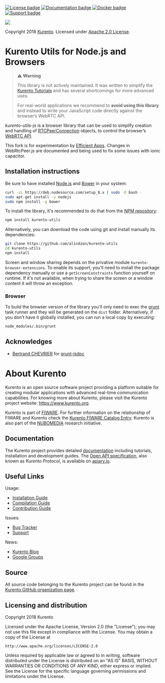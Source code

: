 [![License badge](https://img.shields.io/badge/license-Apache2-orange.svg)](http://www.apache.org/licenses/LICENSE-2.0)
[![Documentation badge](https://readthedocs.org/projects/fiware-orion/badge/?version=latest)](https://doc-kurento.readthedocs.io)
[![Docker badge](https://img.shields.io/docker/pulls/fiware/orion.svg)](https://hub.docker.com/r/fiware/stream-oriented-kurento/)
[![Support badge]( https://img.shields.io/badge/support-sof-yellowgreen.svg)](https://stackoverflow.com/questions/tagged/kurento)

[![][KurentoImage]][Kurento]

Copyright 2018 [Kurento]. Licensed under [Apache 2.0 License].

[Kurento]: https://kurento.org
[KurentoImage]: https://secure.gravatar.com/avatar/21a2a12c56b2a91c8918d5779f1778bf?s=120
[Apache 2.0 License]: http://www.apache.org/licenses/LICENSE-2.0



Kurento Utils for Node.js and Browsers
======================================

> :warning: **Warning**
>
> This library is not actively maintained. It was written to simplify the [Kurento Tutorials](https://doc-kurento.readthedocs.io/en/latest/user/tutorials.html) and has several shortcomings for more advanced uses.
>
> For real-world applications we recommend to **avoid using this library** and instead to write your JavaScript code directly against the browser’s WebRTC API.

*kurento-utils-js* is a browser library that can be used to simplify creation and handling of [RTCPeerConnection](https://developer.mozilla.org/en-US/docs/Web/API/RTCPeerConnection) objects, to control the browser’s [WebRTC API](https://developer.mozilla.org/en-US/docs/Web/API/WebRTC_API).

This fork is for experimentation by [Efficient Apps](https://www.efficientapps.com).  Changes in WebRtcPeer.js are documented and being used to fix some issues with ionic capacitor.

Installation instructions
-------------------------

Be sure to have installed [Node.js](https://nodejs.org/en/) and [Bower](https://bower.io/) in your system:

```bash
curl -sL https://deb.nodesource.com/setup_8.x | sudo -E bash -
sudo apt-get install -y nodejs
sudo npm install -g bower
```

To install the library, it's recommended to do that from the [NPM repository](https://www.npmjs.com/):

```bash
npm install kurento-utils
```

Alternatively, you can download the code using git and install manually its dependencies:

```bash
git clone https://github.com/alindzon/kurento-utils
cd kurento-utils
npm install
```

Screen and window sharing depends on the privative module `kurento-browser-extensions`. To enable its support, you'll need to install
the package dependency manually or use a `getScreenConstraints` function yourself on runtime. If it's not available, when trying to share the screen or a window content it will throw an exception.



### Browser

To build the browser version of the library you'll only need to exec the [grunt](https://gruntjs.com) task runner and they will be generated on the `dist` folder. Alternatively, if you don't have it globally installed, you can run a local copy by executing:

```bash
node_modules/.bin/grunt
```



Acknowledges
------------

* [Bertrand CHEVRIER](https://github.com/krampstudio) for
  [grunt-jsdoc](https://github.com/krampstudio/grunt-jsdoc)



About Kurento
=============

Kurento is an open source software project providing a platform suitable for creating modular applications with advanced real-time communication capabilities. For knowing more about Kurento, please visit the Kurento project website: https://www.kurento.org.

Kurento is part of [FIWARE]. For further information on the relationship of FIWARE and Kurento check the [Kurento FIWARE Catalog Entry]. Kurento is also part of the [NUBOMEDIA] research initiative.

[FIWARE]: http://www.fiware.org
[Kurento FIWARE Catalog Entry]: http://catalogue.fiware.org/enablers/stream-oriented-kurento
[NUBOMEDIA]: http://www.nubomedia.eu



Documentation
-------------

The Kurento project provides detailed [documentation] including tutorials, installation and development guides. The [Open API specification], also known as *Kurento Protocol*, is available on [apiary.io].

[documentation]: https://www.kurento.org/documentation
[Open API specification]: http://kurento.github.io/doc-kurento/
[apiary.io]: http://docs.streamoriented.apiary.io/



Useful Links
------------

Usage:

* [Installation Guide](https://doc-kurento.readthedocs.io/en/latest/user/installation.html)
* [Compilation Guide](https://doc-kurento.readthedocs.io/en/latest/dev/dev_guide.html#developing-kms)
* [Contribution Guide](https://doc-kurento.readthedocs.io/en/latest/project/contribute.html)

Issues:

* [Bug Tracker](https://github.com/Kurento/bugtracker/issues)
* [Support](https://doc-kurento.readthedocs.io/en/latest/user/support.html)

News:

* [Kurento Blog](https://www.kurento.org/blog)
* [Google Groups](https://groups.google.com/forum/#!forum/kurento)



Source
------

All source code belonging to the Kurento project can be found in the [Kurento GitHub organization page].

[Kurento GitHub organization page]: https://github.com/Kurento



Licensing and distribution
--------------------------

Copyright 2018 Kurento

Licensed under the Apache License, Version 2.0 (the "License");
you may not use this file except in compliance with the License.
You may obtain a copy of the License at

    http://www.apache.org/licenses/LICENSE-2.0

Unless required by applicable law or agreed to in writing, software
distributed under the License is distributed on an "AS IS" BASIS,
WITHOUT WARRANTIES OR CONDITIONS OF ANY KIND, either express or implied.
See the License for the specific language governing permissions and
limitations under the License.
